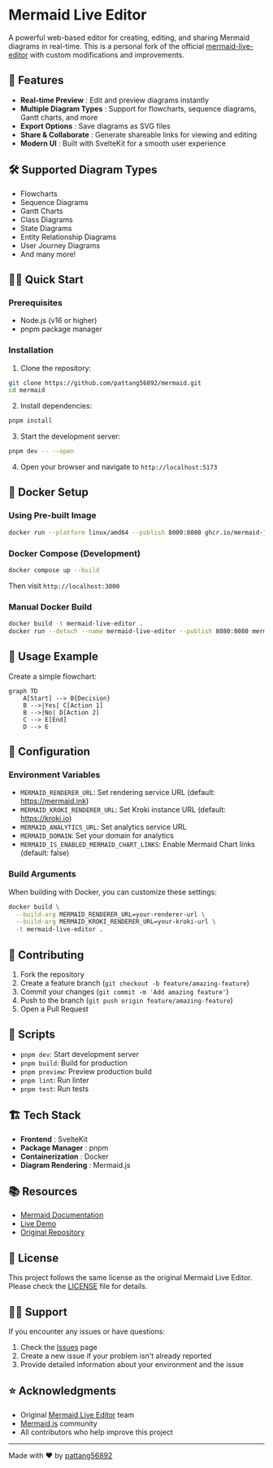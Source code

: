 
# Mermaid Live Editor

A powerful web-based editor for creating, editing, and sharing Mermaid diagrams in real-time. This is a personal fork of the official [mermaid-live-editor](https://github.com/mermaid-js/mermaid-live-editor) with custom modifications and improvements.

## 🚀 Features

* **Real-time Preview** : Edit and preview diagrams instantly
* **Multiple Diagram Types** : Support for flowcharts, sequence diagrams, Gantt charts, and more
* **Export Options** : Save diagrams as SVG files
* **Share & Collaborate** : Generate shareable links for viewing and editing
* **Modern UI** : Built with SvelteKit for a smooth user experience

## 🛠️ Supported Diagram Types

* Flowcharts
* Sequence Diagrams
* Gantt Charts
* Class Diagrams
* State Diagrams
* Entity Relationship Diagrams
* User Journey Diagrams
* And many more!

## 🏃‍♂️ Quick Start

### Prerequisites

* Node.js (v16 or higher)
* pnpm package manager

### Installation

1. Clone the repository:

```bash
git clone https://github.com/pattang56892/mermaid.git
cd mermaid
```

2. Install dependencies:

```bash
pnpm install
```

3. Start the development server:

```bash
pnpm dev -- --open
```

4. Open your browser and navigate to `http://localhost:5173`

## 🐳 Docker Setup

### Using Pre-built Image

```bash
docker run --platform linux/amd64 --publish 8000:8080 ghcr.io/mermaid-js/mermaid-live-editor
```

### Docker Compose (Development)

```bash
docker compose up --build
```

Then visit `http://localhost:3000`

### Manual Docker Build

```bash
docker build -t mermaid-live-editor .
docker run --detach --name mermaid-live-editor --publish 8080:8080 mermaid-live-editor
```

## 📝 Usage Example

Create a simple flowchart:

```mermaid
graph TD
    A[Start] --> B{Decision}
    B -->|Yes| C[Action 1]
    B -->|No| D[Action 2]
    C --> E[End]
    D --> E
```

## 🔧 Configuration

### Environment Variables

* `MERMAID_RENDERER_URL`: Set rendering service URL (default: https://mermaid.ink)
* `MERMAID_KROKI_RENDERER_URL`: Set Kroki instance URL (default: https://kroki.io)
* `MERMAID_ANALYTICS_URL`: Set analytics service URL
* `MERMAID_DOMAIN`: Set your domain for analytics
* `MERMAID_IS_ENABLED_MERMAID_CHART_LINKS`: Enable Mermaid Chart links (default: false)

### Build Arguments

When building with Docker, you can customize these settings:

```bash
docker build \
  --build-arg MERMAID_RENDERER_URL=your-renderer-url \
  --build-arg MERMAID_KROKI_RENDERER_URL=your-kroki-url \
  -t mermaid-live-editor .
```

## 🤝 Contributing

1. Fork the repository
2. Create a feature branch (`git checkout -b feature/amazing-feature`)
3. Commit your changes (`git commit -m 'Add amazing feature'`)
4. Push to the branch (`git push origin feature/amazing-feature`)
5. Open a Pull Request

## 📜 Scripts

* `pnpm dev`: Start development server
* `pnpm build`: Build for production
* `pnpm preview`: Preview production build
* `pnpm lint`: Run linter
* `pnpm test`: Run tests

## 🏗️ Tech Stack

* **Frontend** : SvelteKit
* **Package Manager** : pnpm
* **Containerization** : Docker
* **Diagram Rendering** : Mermaid.js

## 📚 Resources

* [Mermaid Documentation](https://mermaid-js.github.io/mermaid/)
* [Live Demo](https://mermaid.live/)
* [Original Repository](https://github.com/mermaid-js/mermaid-live-editor)

## 📄 License

This project follows the same license as the original Mermaid Live Editor. Please check the [LICENSE](https://claude.ai/chat/LICENSE) file for details.

## 🙋‍♂️ Support

If you encounter any issues or have questions:

1. Check the [Issues](https://github.com/pattang56892/mermaid/issues) page
2. Create a new issue if your problem isn't already reported
3. Provide detailed information about your environment and the issue

## ⭐ Acknowledgments

* Original [Mermaid Live Editor](https://github.com/mermaid-js/mermaid-live-editor) team
* [Mermaid.js](https://github.com/mermaid-js/mermaid) community
* All contributors who help improve this project

---

Made with ❤️ by [pattang56892](https://github.com/pattang56892)
